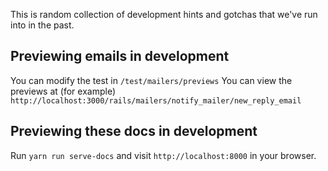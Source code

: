 This is random collection of development hints and gotchas that we've run into in the past.

## Previewing emails in development

You can modify the test in `/test/mailers/previews`
You can view the previews at (for example) `http://localhost:3000/rails/mailers/notify_mailer/new_reply_email`

## Previewing these docs in development

Run `yarn run serve-docs` and visit `http://localhost:8000` in your browser.
